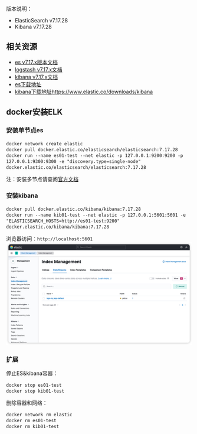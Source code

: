 
版本说明：
- ElasticSearch v7.17.28
- Kibana v7.17.28

## 相关资源
- [es v7.17.x版本文档](https://www.elastic.co/guide/en/elasticsearch/reference/7.17/getting-started.html)
- [logstash v7.17.x文档](https://www.elastic.co/guide/en/logstash/7.17/docker.html)
- [kibana v7.17.x文档](https://www.elastic.co/guide/en/kibana/7.17/docker.html)
- [es下载地址](https://www.elastic.co/downloads/elasticsearch)
- [kibana下载地址]()https://www.elastic.co/downloads/kibana

## docker安装ELK
### 安装单节点es
```shell
docker network create elastic
docker pull docker.elastic.co/elasticsearch/elasticsearch:7.17.28
docker run --name es01-test --net elastic -p 127.0.0.1:9200:9200 -p 127.0.0.1:9300:9300 -e "discovery.type=single-node" docker.elastic.co/elasticsearch/elasticsearch:7.17.28
```
注：安装多节点请查阅[官方文档](https://www.elastic.co/guide/en/elasticsearch/reference/7.17/docker.html)
### 安装kibana
```shell
docker pull docker.elastic.co/kibana/kibana:7.17.28
docker run --name kib01-test --net elastic -p 127.0.0.1:5601:5601 -e "ELASTICSEARCH_HOSTS=http://es01-test:9200" docker.elastic.co/kibana/kibana:7.17.28
```
浏览器访问：`http://localhost:5601`
![img.png](img.png)
### 扩展
停止ES&kibana容器：
```shell
docker stop es01-test
docker stop kib01-test
```
删除容器和网络：
```shell
docker network rm elastic
docker rm es01-test
docker rm kib01-test
```

